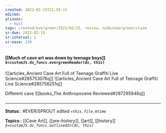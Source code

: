 ```yaml
---
created: 2022-02-15T21:59:13 
edited: 
aliases:
  - null
tags: created/evergreen/2022/02/15, review, node/evergreen/claim
sr-due: 2022-02-15
sr-interval: 1
sr-ease: 230
---
```


#### [[Much of cave art was down by teenage boys]] `$=customJS.dv_funcs.evergreenHeader(dv, this)`
![[articles_Ancient Cave Art Full of Teenage Graffiti  Live Science#285753076q]]
![[articles_Ancient Cave Art Full of Teenage Graffiti  Live Science#285756251q]]

Different cave
![[books_The Anthropocene Reviewed#287295946q]]

### <hr class="footnote"/>

**Status**:: #EVER/SPROUT
*edited `=this.file.mtime`*

**Topics**:: [[Cave Art]], [[pre-history]], [[art]], [[history]]
*`$=customJS.dv_funcs.outlinedIn(dv, this)`*
